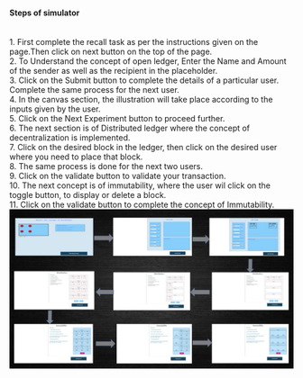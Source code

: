  <h4>Steps of simulator </h4><br>
                        1.&nbsp;First complete the recall task as per the instructions given on the page.Then click on next button on the top of the page.<br>
                        2.&nbsp;To Understand the concept of open ledger, Enter the Name and Amount of the sender as well as the recipient in the placeholder. <br>
                        3.&nbsp;Click on the Submit button to complete the details of a particular user. Complete the same process for the next user. <br>
                        4.&nbsp;In the canvas section, the illustration will take place according to the inputs given by the user. <br>
                        5.&nbsp;Click on the Next Experiment button to proceed further. <br>
                        6.&nbsp;The next section is of Distributed ledger where the concept of decentralization is implemented. <br>
                        7.&nbsp;Click on the desired block in the ledger, then click on the desired user where you need to place that block. <br>
                        8.&nbsp;The same process is done for the next two users. <br>
                        9.&nbsp;Click on the validate button to validate your transaction.<br>
                        10.&nbsp;The next concept is of immutability, where the user wil click on the toggle button, to display or delete a block.<br>
                        11.&nbsp;Click on the validate button to complete the concept of Immutability.
<img src="images/pathway.png">